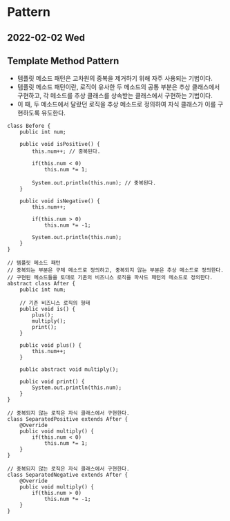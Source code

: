 # Pattern
## 2022-02-02 Wed

## Template Method Pattern
* 템플릿 메소드 패턴은 고차원의 중복을 제거하기 위해 자주 사용되는 기법이다.
* 템플릿 메소드 패턴이란, 로직이 유사한 두 메소드의 공통 부분은 추상 클래스에서 구현하고, 각 메소드를 추상 클래스를 상속받는 클래스에서 구현하는 기법이다.
* 이 때, 두 메소드에서 달랐던 로직을 추상 메소드로 정의하여 자식 클래스가 이를 구현하도록 유도한다.
```
class Before {
    public int num;

    public void isPositive() {
        this.num++; // 중복된다.

        if(this.num < 0)
            this.num *= 1;

        System.out.println(this.num); // 중복된다.
    }

    public void isNegative() {
        this.num++;

        if(this.num > 0)
            this.num *= -1;

        System.out.println(this.num);
    }
}

// 템플릿 메소드 패턴
// 중복되는 부분은 구체 메소드로 정의하고, 중복되지 않는 부분은 추상 메소드로 정의한다.
// 구현된 메소드들을 토대로 기존의 비즈니스 로직을 파사드 패턴의 메소드로 정의한다.
abstract class After {
    public int num;

    // 기존 비즈니스 로직의 형태
    public void is() {
        plus();
        multiply();
        print();
    }

    public void plus() {
        this.num++;
    }

    public abstract void multiply();

    public void print() {
        System.out.println(this.num);
    }
}

// 중복되지 않는 로직은 자식 클래스에서 구현한다.
class SeparatedPositive extends After {
    @Override
    public void multiply() {
        if(this.num < 0)
            this.num *= 1;
    }
}

// 중복되지 않는 로직은 자식 클래스에서 구현한다.
class SeparatedNegative extends After {
    @Override
    public void multiply() {
        if(this.num > 0)
            this.num *= -1;
    }
}
```